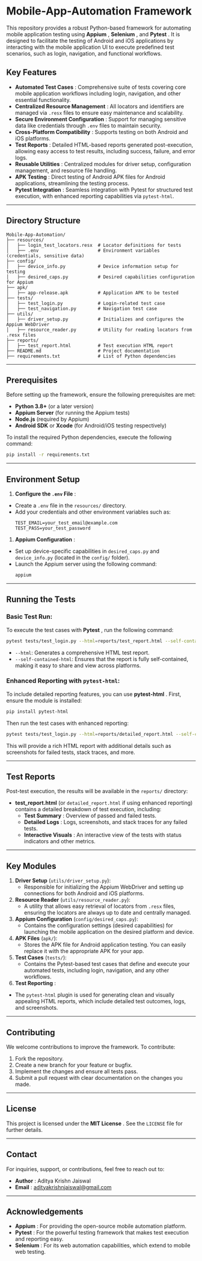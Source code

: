 # Mobile-App-Automation Framework

This repository provides a robust Python-based framework for automating mobile application testing using  **Appium** ,  **Selenium** , and  **Pytest** . It is designed to facilitate the testing of Android and iOS applications by interacting with the mobile application UI to execute predefined test scenarios, such as login, navigation, and functional workflows.

## Key Features

* **Automated Test Cases** : Comprehensive suite of tests covering core mobile application workflows including login, navigation, and other essential functionality.
* **Centralized Resource Management** : All locators and identifiers are managed via `.resx` files to ensure easy maintenance and scalability.
* **Secure Environment Configuration** : Support for managing sensitive data like credentials through `.env` files to maintain security.
* **Cross-Platform Compatibility** : Supports testing on both Android and iOS platforms.
* **Test Reports** : Detailed HTML-based reports generated post-execution, allowing easy access to test results, including success, failure, and error logs.
* **Reusable Utilities** : Centralized modules for driver setup, configuration management, and resource file handling.
* **APK Testing** : Direct testing of Android APK files for Android applications, streamlining the testing process.
* **Pytest Integration** : Seamless integration with Pytest for structured test execution, with enhanced reporting capabilities via `pytest-html`.

---

## Directory Structure

```plaintext
Mobile-App-Automation/
├── resources/
│   ├── login_test_locators.resx  # Locator definitions for tests
│   ├── .env                      # Environment variables (credentials, sensitive data)
├── config/
│   ├── device_info.py            # Device information setup for testing
│   ├── desired_caps.py           # Desired capabilities configuration for Appium
├── apk/
│   ├── app-release.apk           # Application APK to be tested
├── tests/
│   ├── test_login.py             # Login-related test case
│   ├── test_navigation.py        # Navigation test case
├── utils/
│   ├── driver_setup.py           # Initializes and configures the Appium WebDriver
│   ├── resource_reader.py        # Utility for reading locators from .resx files
├── reports/
│   ├── test_report.html          # Test execution HTML report
├── README.md                     # Project documentation
├── requirements.txt              # List of Python dependencies
```

---

## Prerequisites

Before setting up the framework, ensure the following prerequisites are met:

* **Python 3.8+** (or a later version)
* **Appium Server** (for running the Appium tests)
* **Node.js** (required by Appium)
* **Android SDK** or **Xcode** (for Android/iOS testing respectively)

To install the required Python dependencies, execute the following command:

```bash
pip install -r requirements.txt
```

---

## Environment Setup

1. **Configure the `.env` File** :

* Create a `.env` file in the `resources/` directory.
* Add your credentials and other environment variables such as:
  ```env
  TEST_EMAIL=your_test_email@example.com
  TEST_PASS=your_test_password
  ```

1. **Appium Configuration** :

* Set up device-specific capabilities in `desired_caps.py` and `device_info.py` (located in the `config/` folder).
* Launch the Appium server using the following command:
  ```bash
  appium
  ```

---

## Running the Tests

### Basic Test Run:

To execute the test cases with  **Pytest** , run the following command:

```bash
pytest tests/test_login.py --html=reports/test_report.html --self-contained-html
```

* `--html`: Generates a comprehensive HTML test report.
* `--self-contained-html`: Ensures that the report is fully self-contained, making it easy to share and view across platforms.

### Enhanced Reporting with `pytest-html`:

To include detailed reporting features, you can use  **pytest-html** . First, ensure the module is installed:

```bash
pip install pytest-html
```

Then run the test cases with enhanced reporting:

```bash
pytest tests/test_login.py --html=reports/detailed_report.html --self-contained-html
```

This will provide a rich HTML report with additional details such as screenshots for failed tests, stack traces, and more.

---

## Test Reports

Post-test execution, the results will be available in the `reports/` directory:

* **test_report.html** (or `detailed_report.html` if using enhanced reporting) contains a detailed breakdown of test execution, including:
  * **Test Summary** : Overview of passed and failed tests.
  * **Detailed Logs** : Logs, screenshots, and stack traces for any failed tests.
  * **Interactive Visuals** : An interactive view of the tests with status indicators and other metrics.

---

## Key Modules

1. **Driver Setup** (`utils/driver_setup.py`):
   * Responsible for initializing the Appium WebDriver and setting up connections for both Android and iOS platforms.
2. **Resource Reader** (`utils/resource_reader.py`):
   * A utility that allows easy retrieval of locators from `.resx` files, ensuring the locators are always up to date and centrally managed.
3. **Appium Configuration** (`config/desired_caps.py`):
   * Contains the configuration settings (desired capabilities) for launching the mobile application on the desired platform and device.
4. **APK Files** (`apk/`):
   * Stores the APK file for Android application testing. You can easily replace it with the appropriate APK for your app.
5. **Test Cases** (`tests/`):
   * Contains the Pytest-based test cases that define and execute your automated tests, including login, navigation, and any other workflows.
6. **Test Reporting** :

* The `pytest-html` plugin is used for generating clean and visually appealing HTML reports, which include detailed test outcomes, logs, and screenshots.

---

## Contributing

We welcome contributions to improve the framework. To contribute:

1. Fork the repository.
2. Create a new branch for your feature or bugfix.
3. Implement the changes and ensure all tests pass.
4. Submit a pull request with clear documentation on the changes you made.

---

## License

This project is licensed under the  **MIT License** . See the `LICENSE` file for further details.

---

## Contact

For inquiries, support, or contributions, feel free to reach out to:

* **Author** : Aditya Krishn Jaiswal
* **Email** : [adityakrishnjaiswal@gmail.com](mailto:adityakrishnjaiswal@gmail.com)

---

## Acknowledgements

* **Appium** : For providing the open-source mobile automation platform.
* **Pytest** : For the powerful testing framework that makes test execution and reporting easy.
* **Selenium** : For its web automation capabilities, which extend to mobile web testing.
